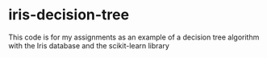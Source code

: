 # iris-decision-tree
This code is for my assignments as an example of a decision tree algorithm with the Iris database and the scikit-learn library
